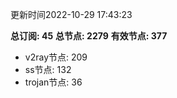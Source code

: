 更新时间2022-10-29 17:43:23

**总订阅: 45**
**总节点: 2279**
**有效节点: 377**
- v2ray节点: 209
- ss节点: 132
- trojan节点: 36
